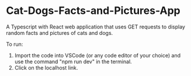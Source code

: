# Cat-Dogs-Facts-and-Pictures-App
A Typescript with React web application that uses GET requests to display random facts and pictures of cats and dogs.

To run:
1. Import the code into VSCode (or any code editor of your choice) and use the command "npm run dev" in the terminal. <br>
2. Click on the localhost link. 
